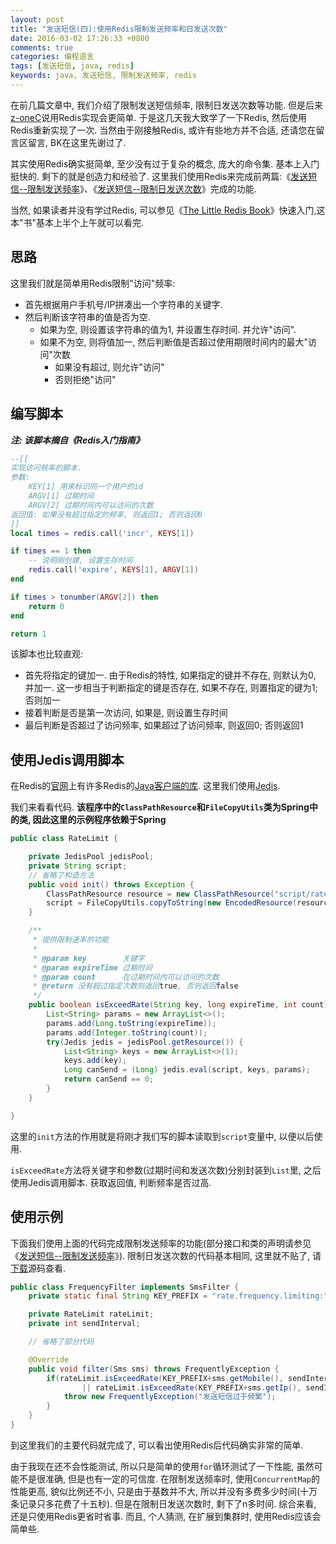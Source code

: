 ```yaml
---
layout: post
title: "发送短信(四):使用Redis限制发送频率和日发送次数"
date: 2016-03-02 17:26:33 +0800
comments: true
categories: 编程语言
tags: [发送短信, java, redis]
keywords: java, 发送短信, 限制发送频率, redis
---
```


在前几篇文章中, 我们介绍了限制发送短信频率, 限制日发送次数等功能. 但是后来[z-oneC][]说用Redis实现会更简单. 于是这几天我大致学了一下Redis, 然后使用Redis重新实现了一次. 当然由于刚接触Redis, 或许有些地方并不合适, 还请您在留言区留言, BK在这里先谢过了.

其实使用Redis确实挺简单, 至少没有过于复杂的概念, 庞大的命令集. 基本上入门挺快的. 剩下的就是创造力和经验了. 这里我们使用Redis来完成前两篇:《[发送短信--限制发送频率][sms2]》、《[发送短信--限制日发送次数][sms3]》完成的功能.

当然, 如果读者并没有学过Redis, 可以参见《[The Little Redis Book][the-little-redis-book]》快速入门,这本"书"基本上半个上午就可以看完.

<!--more-->
## 思路
这里我们就是简单用Redis限制"访问"频率: 

- 首先根据用户手机号/IP拼凑出一个字符串的关键字. 
- 然后判断该字符串的值是否为空.
    - 如果为空, 则设置该字符串的值为1, 并设置生存时间. 并允许"访问".
    - 如果不为空, 则将值加一, 然后判断值是否超过使用期限时间内的最大"访问"次数
        - 如果没有超过, 则允许"访问"
        - 否则拒绝"访问"


## 编写脚本

***注: 该脚本摘自《Redis入门指南》***

``` lua ratelimiting.lua
--[[
实现访问频率的脚本.
参数:
    KEY[1] 用来标识同一个用户的id
    ARGV[1] 过期时间
    ARGV[2] 过期时间内可以访问的次数
返回值: 如果没有超过指定的频率, 则返回1; 否则返回0
]]
local times = redis.call('incr', KEYS[1])

if times == 1 then
    -- 说明刚创建, 设置生存时间
    redis.call('expire', KEYS[1], ARGV[1])
end

if times > tonumber(ARGV[2]) then
    return 0
end

return 1
```

该脚本也比较直观: 

- 首先将指定的键加一. 由于Redis的特性, 如果指定的键并不存在, 则默认为0, 并加一. 这一步相当于判断指定的键是否存在, 如果不存在, 则置指定的键为1; 否则加一
- 接着判断是否是第一次访问, 如果是, 则设置生存时间
- 最后判断是否超过了访问频率, 如果超过了访问频率, 则返回0; 否则返回1

## 使用Jedis调用脚本
在Redis的[官网][Redis]上有许多Redis的[Java客户端的库][Redis client]. 这里我们使用[Jedis][].

我们来看看代码. **该程序中的`ClassPathResource`和`FileCopyUtils`类为Spring中的类, 因此这里的示例程序依赖于Spring**

``` java RateLimit.java
public class RateLimit {

    private JedisPool jedisPool;
    private String script;
    // 省略了构造方法
    public void init() throws Exception {
        ClassPathResource resource = new ClassPathResource("script/ratelimiting.lua");
        script = FileCopyUtils.copyToString(new EncodedResource(resource, "UTF-8").getReader());
    }

    /**
     * 提供限制速率的功能
     *
     * @param key        关键字
     * @param expireTime 过期时间
     * @param count      在过期时间内可以访问的次数
     * @return 没有超过指定次数则返回true, 否则返回false
     */
    public boolean isExceedRate(String key, long expireTime, int count) {
        List<String> params = new ArrayList<>();
        params.add(Long.toString(expireTime));
        params.add(Integer.toString(count));
        try(Jedis jedis = jedisPool.getResource()) {
            List<String> keys = new ArrayList<>(1);
            keys.add(key);
            Long canSend = (Long) jedis.eval(script, keys, params);
            return canSend == 0;
        }
    }

}
```

这里的`init`方法的作用就是将刚才我们写的脚本读取到`script`变量中, 以便以后使用.

`isExceedRate`方法将关键字和参数(过期时间和发送次数)分别封装到`List`里, 之后使用Jedis调用脚本. 获取返回值, 判断频率是否过高. 

## 使用示例
下面我们使用上面的代码完成限制发送频率的功能(部分接口和类的声明请参见《[发送短信--限制发送频率][sms2]》). 限制日发送次数的代码基本相同, 这里就不贴了, 请[下载][download code]源码查看.

``` java FrequencyFilter
public class FrequencyFilter implements SmsFilter {
    private static final String KEY_PREFIX = "rate.frequency.limiting:";

    private RateLimit rateLimit;
    private int sendInterval;

    // 省略了部分代码

    @Override
    public void filter(Sms sms) throws FrequentlyException {
        if(rateLimit.isExceedRate(KEY_PREFIX+sms.getMobile(), sendInterval, 1)
                || rateLimit.isExceedRate(KEY_PREFIX+sms.getIp(), sendInterval, 1)){
            throw new FrequentlyException("发送短信过于频繁");
        }
    }
}
```

到这里我们的主要代码就完成了, 可以看出使用Redis后代码确实非常的简单. 

由于我现在还不会性能测试, 所以只是简单的使用`for`循环测试了一下性能, 虽然可能不是很准确, 但是也有一定的可信度. 在限制发送频率时, 使用`ConcurrentMap`的性能更高, 貌似比例还不小, 只是由于基数并不大, 所以并没有多费多少时间(十万条记录只多花费了十五秒).
但是在限制日发送次数时, 剩下了n多时间. 综合来看, 还是只使用Redis更省时省事.
而且, 个人猜测, 在扩展到集群时, 使用Redis应该会简单些. 

[z-oneC]: http://my.csdn.net/zzg1229059735 "z-oneC在CSDN上的个人主页"
[sms2]: http://iamlbk.github.io/blog/20160219/sms-java-code-2/ "发送短信--限制发送频率"
[sms3]: http://iamlbk.github.io/blog/20160220/sms-java-code-3/ "发送短信--限制日发送次数"
[Redis]: http://redis.io "Redis官网"
[Redis client]: http://redis.io/clients#java "Reids的Java客户端库"
[Jedis]: https://github.com/xetorthio/jedis "Jedis下载"
[download code]: /downloads/code/2016/03/sms4.zip "下载源码"
[the-little-redis-book]: https://github.com/JasonLai256/the-little-redis-book/blob/master/cn/redis.md "The Little Redis Book"
